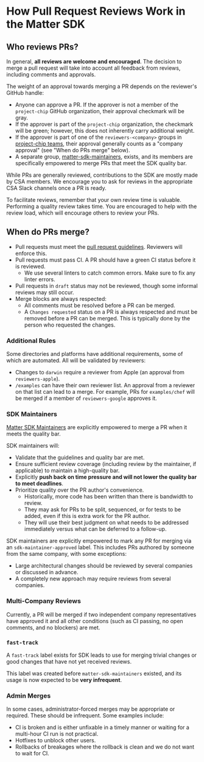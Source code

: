 # How Pull Request Reviews Work in the Matter SDK

## Who reviews PRs?

In general, **all reviews are welcome and encouraged**. The decision to merge a
pull request will take into account all feedback from reviews, including
comments and approvals.

The weight of an approval towards merging a PR depends on the reviewer's GitHub
handle:

-   Anyone can approve a PR. If the approver is not a member of the
    `project-chip` GitHub organization, their approval checkmark will be gray.
-   If the approver is part of the `project-chip` organization, the checkmark
    will be green; however, this does not inherently carry additional weight.
-   If the approver is part of one of the `reviewers-<company>` groups in
    [project-chip teams](https://github.com/orgs/project-chip/teams?query=reviewers-),
    their approval generally counts as a "company approval" (see "When do PRs
    merge" below).
-   A separate group,
    [matter-sdk-maintainers](https://github.com/orgs/project-chip/teams/matter-sdk-maintainers),
    exists, and its members are specifically empowered to merge PRs that meet
    the SDK quality bar.

While PRs are generally reviewed, contributions to the SDK are mostly made by
CSA members. We encourage you to ask for reviews in the appropriate CSA Slack
channels once a PR is ready.

To facilitate reviews, remember that your own review time is valuable.
Performing a quality review takes time. You are encouraged to help with the
review load, which will encourage others to review your PRs.

## When do PRs merge?

-   Pull requests must meet the
    [pull request guidelines](pull_request_guidelines.md). Reviewers will
    enforce this.
-   Pull requests must pass CI. A PR should have a green CI status before it is
    reviewed.
    -   We use several linters to catch common errors. Make sure to fix any
        linter errors.
-   Pull requests in `draft` status may not be reviewed, though some informal
    reviews may still occur.
-   Merge blocks are always respected:
    -   All comments must be resolved before a PR can be merged.
    -   A `Changes requested` status on a PR is always respected and must be
        removed before a PR can be merged. This is typically done by the person
        who requested the changes.

### Additional Rules

Some directories and platforms have additional requirements, some of which are
automated. All will be validated by reviewers:

-   Changes to `darwin` require a reviewer from Apple (an approval from
    `reviewers-apple`).
-   `/examples` can have their own reviewer list. An approval from a reviewer on
    that list can lead to a merge. For example, PRs for `examples/chef` will be
    merged if a member of `reviewers-google` approves it.

### SDK Maintainers

[Matter SDK Maintainers](https://github.com/orgs/project-chip/teams/matter-sdk-maintainers)
are explicitly empowered to merge a PR when it meets the quality bar.

SDK maintainers will:

-   Validate that the guidelines and quality bar are met.
-   Ensure sufficient review coverage (including review by the maintainer, if
    applicable) to maintain a high-quality bar.
-   Explicitly **push back on time pressure and will not lower the quality bar
    to meet deadlines**.
-   Prioritize quality over the PR author's convenience.
    -   Historically, more code has been written than there is bandwidth to
        review.
    -   They may ask for PRs to be split, sequenced, or for tests to be added,
        even if this is extra work for the PR author.
    -   They will use their best judgment on what needs to be addressed
        immediately versus what can be deferred to a follow-up.

SDK maintainers are explicitly empowered to mark any PR for merging via an
`sdk-maintainer-approved` label. This includes PRs authored by someone from the
same company, with some exceptions:

-   Large architectural changes should be reviewed by several companies or
    discussed in advance.
-   A completely new approach may require reviews from several companies.

### Multi-Company Reviews

Currently, a PR will be merged if two independent company representatives have
approved it and all other conditions (such as CI passing, no open comments, and
no blockers) are met.

### `fast-track`

A `fast-track` label exists for SDK leads to use for merging trivial changes or
good changes that have not yet received reviews.

This label was created before `matter-sdk-maintainers` existed, and its usage is
now expected to be **very infrequent**.

### Admin Merges

In some cases, administrator-forced merges may be appropriate or required. These
should be infrequent. Some examples include:

-   CI is broken and is either unfixable in a timely manner or waiting for a
    multi-hour CI run is not practical.
-   Hotfixes to unblock other users.
-   Rollbacks of breakages where the rollback is clean and we do not want to
    wait for CI.
